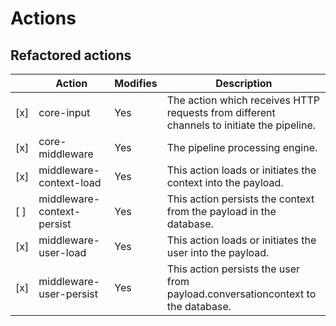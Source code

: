 # Actions

## Refactored actions

| | Action                          | Modifies | Description |
|-|-|-|-|
| [x] | core-input                  | Yes      | The action which receives HTTP requests from different channels to initiate the pipeline. |
| [x] | core-middleware             | Yes      | The pipeline processing engine. |
| [x] | middleware-context-load     | Yes      | This action loads or initiates the context into the payload. |
| [ ] | middleware-context-persist  | Yes      | This action persists the context from the payload in the database. |
| [x] | middleware-user-load        | Yes      | This action loads or initiates the user into the payload. |
| [x] | middleware-user-persist     | Yes      | This action persists the user from payload.conversationcontext to the database. |
